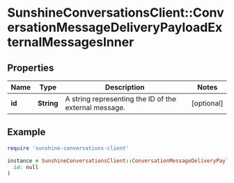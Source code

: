 # SunshineConversationsClient::ConversationMessageDeliveryPayloadExternalMessagesInner

## Properties

| Name | Type | Description | Notes |
| ---- | ---- | ----------- | ----- |
| **id** | **String** | A string representing the ID of the external message. | [optional] |

## Example

```ruby
require 'sunshine-conversations-client'

instance = SunshineConversationsClient::ConversationMessageDeliveryPayloadExternalMessagesInner.new(
  id: null
)
```

